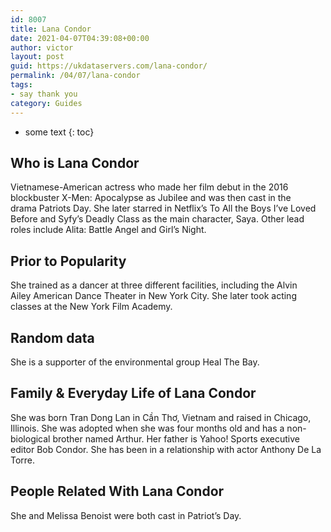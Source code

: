 ```yaml
---
id: 8007
title: Lana Condor
date: 2021-04-07T04:39:08+00:00
author: victor
layout: post
guid: https://ukdataservers.com/lana-condor/
permalink: /04/07/lana-condor
tags:
- say thank you
category: Guides
---
```


* some text
{: toc}


## Who is Lana Condor



Vietnamese-American actress who made her film debut in the 2016 blockbuster X-Men: Apocalypse as Jubilee and was then cast in the drama Patriots Day. She later starred in Netflix&#8217;s To All the Boys I&#8217;ve Loved Before and Syfy&#8217;s Deadly Class as the main character, Saya. Other lead roles include Alita: Battle Angel and Girl&#8217;s Night.

                
                
                
## Prior to Popularity



She trained as a dancer at three different facilities, including the Alvin Ailey American Dance Theater in New York City. She later took acting classes at the New York Film Academy.

                
                
                
## Random data



She is a supporter of the environmental group Heal The Bay.

                
                
                
## Family & Everyday Life of Lana Condor



She was born Tran Dong Lan in Cần Thơ, Vietnam and raised in Chicago, Illinois. She was adopted when she was four months old and has a non-biological brother named Arthur. Her father is Yahoo! Sports executive editor Bob Condor. She has been in a relationship with actor Anthony De La Torre.

                
                
                
## People Related With Lana Condor



She and Melissa Benoist were both cast in Patriot&#8217;s Day.

                
              
            
          
          
          